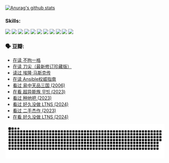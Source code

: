 
[![Anurag's github stats](https://github-readme-stats.vercel.app/api?username=w940853815)](https://github.com/anuraghazra/github-readme-stats)

### Skills:

<code><img height="32" src="https://cdn.jsdelivr.net/npm/simple-icons@v5/icons/python.svg"></code>
<code><img height="32" src="https://cdn.jsdelivr.net/npm/simple-icons@v5/icons/javascript.svg"></code>
<code><img height="32" src="https://cdn.jsdelivr.net/npm/simple-icons@v5/icons/django.svg"></code>
<code><img height="32" src="https://cdn.jsdelivr.net/npm/simple-icons@v5/icons/flask.svg"></code>
<code><img height="32" src="https://cdn.jsdelivr.net/npm/simple-icons@v5/icons/vuetify.svg"></code>
<code><img height="32" src="https://cdn.jsdelivr.net/npm/simple-icons@v5/icons/git.svg"></code>
<code><img height="32" src="https://cdn.jsdelivr.net/npm/simple-icons@v5/icons/docker.svg"></code>
<code><img height="32" src="https://cdn.jsdelivr.net/npm/simple-icons@v5/icons/postgresql.svg"></code>
<code><img height="32" src="https://cdn.jsdelivr.net/npm/simple-icons@v5/icons/elasticsearch.svg"></code>
<code><img height="32" src="https://cdn.jsdelivr.net/npm/simple-icons@v5/icons/macos.svg"></code>
<code><img height="32" src="https://cdn.jsdelivr.net/npm/simple-icons@v5/icons/linux.svg"></code>

### 🗣 豆瓣:

<!-- DOUBAN-ACTIVITIES:START -->
- [在读 不拘一格](https://www.douban.com/people/136069238/status/4541712161/?_i=09698491)
- [在读 刀尖（最新修订珍藏版）](https://www.douban.com/people/136069238/status/4541711339/?_i=09698491)
- [读过 埃隆·马斯克传](https://www.douban.com/people/136069238/status/4541710351/?_i=09698491)
- [在读 Ansible权威指南](https://www.douban.com/people/136069238/status/4539151450/?_i=09698491)
- [看过 易中天品三国‎ (2006)](https://www.douban.com/people/136069238/status/4529910812/?_i=09698491)
- [在看 超异能族 무빙‎ (2023)](https://www.douban.com/people/136069238/status/4527291077/?_i=09698491)
- [看过 种地吧‎ (2023)](https://www.douban.com/people/136069238/status/4527289637/?_i=09698491)
- [看过 好久没做 LTNS‎ (2024)](https://www.douban.com/people/136069238/status/4527289515/?_i=09698491)
- [看过 二手杰作‎ (2023)](https://www.douban.com/people/136069238/status/4522502716/?_i=09698491)
- [在看 好久没做 LTNS‎ (2024)](https://www.douban.com/people/136069238/status/4521969883/?_i=09698491)
<!-- DOUBAN-ACTIVITIES:END -->


![Snake animation](https://raw.githubusercontent.com/w940853815/w940853815/output/github-contribution-grid-snake.svg)

<!--
**w940853815/w940853815** is a ✨ _special_ ✨ repository because its `README.md` (this file) appears on your GitHub profile.

Here are some ideas to get you started:

- 🔭 I’m currently working on ...
- 🌱 I’m currently learning ...
- 👯 I’m looking to collaborate on ...
- 🤔 I’m looking for help with ...
- 💬 Ask me about ...
- 📫 How to reach me: ...
- 😄 Pronouns: ...
- ⚡ Fun fact: ...
-->
